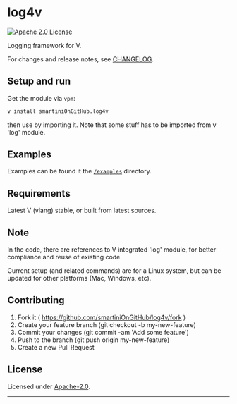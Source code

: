 # log4v

  [![Apache 2.0 License](https://img.shields.io/badge/license-Apache_2.0-green.svg?style=flat)](./LICENSE)

Logging framework for V.

For changes and release notes, see [CHANGELOG](./CHANGELOG.md).


## Setup and run

Get the module via `vpm`:
```bash
v install smartiniOnGitHub.log4v
```
then use by importing it.
Note that some stuff has to be imported from v 'log' module.


## Examples
Examples can be found it the [`/examples`](/examples) directory.


## Requirements

Latest V (vlang) stable, or built from latest sources.


## Note

In the code, there are references to V integrated 'log' module, 
for better compliance and reuse of existing code.

Current setup (and related commands) are for a Linux system, 
but can be updated for other platforms (Mac, Windows, etc).


## Contributing

1. Fork it ( https://github.com/smartiniOnGitHub/log4v/fork )
2. Create your feature branch (git checkout -b my-new-feature)
3. Commit your changes (git commit -am 'Add some feature')
4. Push to the branch (git push origin my-new-feature)
5. Create a new Pull Request


## License

Licensed under [Apache-2.0](./LICENSE).

----
